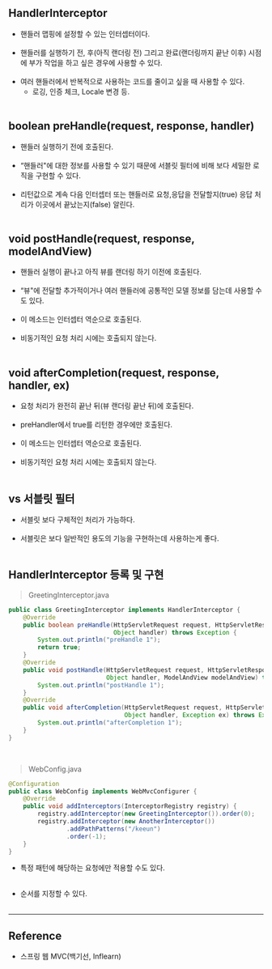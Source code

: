 HandlerInterceptor
------------------

-	핸들러 맵핑에 설정할 수 있는 인터셉터이다.<br><br>
-	핸들러를 실행하기 전, 후(아직 랜더링 전) 그리고 완료(랜더링까지 끝난 이후) 시점에 부가 작업을 하고 싶은 경우에 사용할 수 있다.<br><br>
-	여러 핸들러에서 반복적으로 사용하는 코드를 줄이고 싶을 때 사용할 수 있다.
	-	로깅, 인증 체크, Locale 변경 등.<br><br>

boolean preHandle(request, response, handler)
---------------------------------------------

-	핸들러 실행하기 전에 호출된다.<br><br>
-	“핸들러"에 대한 정보를 사용할 수 있기 때문에 서블릿 필터에 비해 보다 세밀한 로직을 구현할 수 있다.<br><br>
-	리턴값으로 계속 다음 인터셉터 또는 핸들러로 요청,응답을 전달할지(true) 응답 처리가 이곳에서 끝났는지(false) 알린다.<br><br>

void postHandle(request, response, modelAndView)
------------------------------------------------

-	핸들러 실행이 끝나고 아직 뷰를 랜더링 하기 이전에 호출된다.<br><br>
-	“뷰"에 전달할 추가적이거나 여러 핸들러에 공통적인 모델 정보를 담는데 사용할 수도 있다.<br><br>
-	이 메소드는 인터셉터 역순으로 호출된다.<br><br>
-	비동기적인 요청 처리 시에는 호출되지 않는다.<br><br>

void afterCompletion(request, response, handler, ex)
----------------------------------------------------

-	요청 처리가 완전히 끝난 뒤(뷰 랜더링 끝난 뒤)에 호출된다.<br><br>
-	preHandler에서 true를 리턴한 경우에만 호출된다.<br><br>
-	이 메소드는 인터셉터 역순으로 호출된다.<br><br>
-	비동기적인 요청 처리 시에는 호출되지 않는다.<br><br>

vs 서블릿 필터
--------------

-	서블릿 보다 구체적인 처리가 가능하다.<br><br>
-	서블릿은 보다 일반적인 용도의 기능을 구현하는데 사용하는게 좋다.<br><br>

HandlerInterceptor 등록 및 구현
-------------------------------

> GreetingInterceptor.java

```java
public class GreetingInterceptor implements HandlerInterceptor {
    @Override
    public boolean preHandle(HttpServletRequest request, HttpServletResponse response,
                             Object handler) throws Exception {
        System.out.println("preHandle 1");
        return true;
    }
    @Override
    public void postHandle(HttpServletRequest request, HttpServletResponse response,
                           Object handler, ModelAndView modelAndView) throws Exception {
        System.out.println("postHandle 1");
    }
    @Override
    public void afterCompletion(HttpServletRequest request, HttpServletResponse response,
                                Object handler, Exception ex) throws Exception {
        System.out.println("afterCompletion 1");
    }
}
```

<br>

> WebConfig.java

```java
@Configuration
public class WebConfig implements WebMvcConfigurer {
    @Override
    public void addInterceptors(InterceptorRegistry registry) {
        registry.addInterceptor(new GreetingInterceptor()).order(0);
        registry.addInterceptor(new AnotherInterceptor())
                .addPathPatterns("/keeun")
                .order(-1);
    }
}
```

-	특정 패턴에 해당하는 요청에만 적용할 수도 있다.<br><br>

-	순서를 지정할 수 있다.<br><br>

---

Reference
---------

-	스프링 웹 MVC(백기선, Inflearn)
